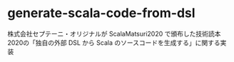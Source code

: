 # generate-scala-code-from-dsl

株式会社セプテーニ・オリジナルが ScalaMatsuri2020 で頒布した技術読本2020の「独自の外部 DSL から Scala のソースコードを生成する」に関する実装
